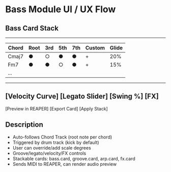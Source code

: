 # Bass Module UI / UX Flow

## Bass Card Stack

-------------------------------------------------------
| Chord    | Root | 3rd | 5th | 7th | Custom | Glide |
|----------|------|-----|-----|-----|--------|-------|
| Cmaj7    | ●    | ○   | ●   | ●   |   +    |  20%  |
| Fm7      | ●    | ●   | ○   | ●   |   +    |  15%  |
| ...      |      |     |     |     |        |       |
-------------------------------------------------------
[Velocity Curve]   [Legato Slider]   [Swing %]   [FX]
-------------------------------------------------------
[Preview in REAPER] [Export Card] [Apply Stack]

## Description
- Auto-follows Chord Track (root note per chord)
- Triggered by drum track (kick by default)
- User can override/add scale degrees
- Groove/legato/velocity/FX controls
- Stackable cards: bass.card, groove.card, arp.card, fx.card
- Sends MIDI to REAPER, can render audio preview
